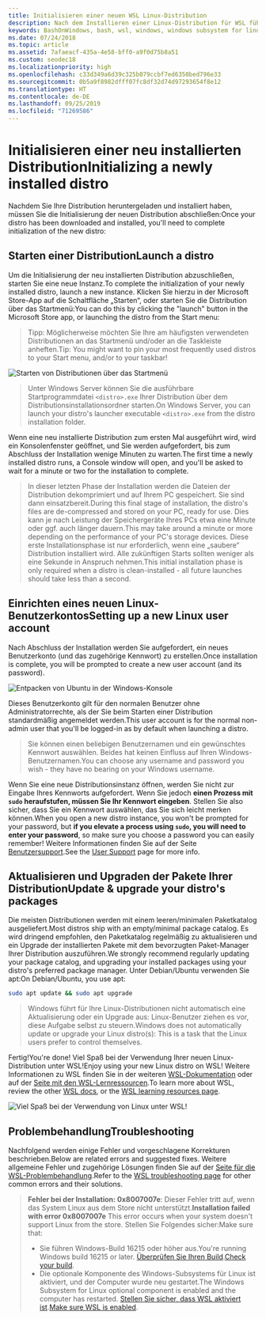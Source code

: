 ```yaml
---
title: Initialisieren einer neuen WSL Linux-Distribution
description: Nach dem Installieren einer Linux-Distribution für WSL führen Sie die folgenden einfachen Schritte aus, um die Initialisierung abzuschließen.
keywords: BashOnWindows, bash, wsl, windows, windows subsystem for linux, windowssubsystem, ubuntu, debian, suse, windows 10
ms.date: 07/24/2018
ms.topic: article
ms.assetid: 7afaeacf-435a-4e58-bff0-a9f0d75b8a51
ms.custom: seodec18
ms.localizationpriority: high
ms.openlocfilehash: c33d349a6d39c325b079ccbf7ed6350bed796e33
ms.sourcegitcommit: 0b5a9f8982dfff07fc8df32d74d97293654f8e12
ms.translationtype: HT
ms.contentlocale: de-DE
ms.lasthandoff: 09/25/2019
ms.locfileid: "71269586"
---
```

# <a name="initializing-a-newly-installed-distro"></a><span data-ttu-id="fa869-104">Initialisieren einer neu installierten Distribution</span><span class="sxs-lookup"><span data-stu-id="fa869-104">Initializing a newly installed distro</span></span>
<span data-ttu-id="fa869-105">Nachdem Sie Ihre Distribution heruntergeladen und installiert haben, müssen Sie die Initialisierung der neuen Distribution abschließen:</span><span class="sxs-lookup"><span data-stu-id="fa869-105">Once your distro has been downloaded and installed, you'll need to complete initialization of the new distro:</span></span>

## <a name="launch-a-distro"></a><span data-ttu-id="fa869-106">Starten einer Distribution</span><span class="sxs-lookup"><span data-stu-id="fa869-106">Launch a distro</span></span>
<span data-ttu-id="fa869-107">Um die Initialisierung der neu installierten Distribution abzuschließen, starten Sie eine neue Instanz.</span><span class="sxs-lookup"><span data-stu-id="fa869-107">To complete the initialization of your newly installed distro, launch a new instance.</span></span> <span data-ttu-id="fa869-108">Klicken Sie hierzu in der Microsoft Store-App auf die Schaltfläche „Starten“, oder starten Sie die Distribution über das Startmenü:</span><span class="sxs-lookup"><span data-stu-id="fa869-108">You can do this by clicking the "launch" button in the Microsoft Store app, or launching the distro from the Start menu:</span></span>

> <span data-ttu-id="fa869-109">Tipp: Möglicherweise möchten Sie Ihre am häufigsten verwendeten Distributionen an das Startmenü und/oder an die Taskleiste anheften.</span><span class="sxs-lookup"><span data-stu-id="fa869-109">Tip: You might want to pin your most frequently used distros to your Start menu, and/or to your taskbar!</span></span>

![Starten von Distributionen über das Startmenü](media/start-menu.png)

> <span data-ttu-id="fa869-111">Unter Windows Server können Sie die ausführbare Startprogrammdatei `<distro>.exe` Ihrer Distribution über dem Distributionsinstallationsordner starten.</span><span class="sxs-lookup"><span data-stu-id="fa869-111">On Windows Server, you can launch your distro's launcher executable `<distro>.exe` from the distro installation folder.</span></span>

<span data-ttu-id="fa869-112">Wenn eine neu installierte Distribution zum ersten Mal ausgeführt wird, wird ein Konsolenfenster geöffnet, und Sie werden aufgefordert, bis zum Abschluss der Installation wenige Minuten zu warten.</span><span class="sxs-lookup"><span data-stu-id="fa869-112">The first time a newly installed distro runs, a Console window will open, and you'll be asked to wait for a minute or two for the installation to complete.</span></span>

> <span data-ttu-id="fa869-113">In dieser letzten Phase der Installation werden die Dateien der Distribution dekomprimiert und auf Ihrem PC gespeichert. Sie sind dann einsatzbereit.</span><span class="sxs-lookup"><span data-stu-id="fa869-113">During this final stage of installation, the distro's files are de-compressed and stored on your PC, ready for use.</span></span> <span data-ttu-id="fa869-114">Dies kann je nach Leistung der Speichergeräte Ihres PCs etwa eine Minute oder ggf. auch länger dauern.</span><span class="sxs-lookup"><span data-stu-id="fa869-114">This may take around a minute or more depending on the performance of your PC's storage devices.</span></span> <span data-ttu-id="fa869-115">Diese erste Installationsphase ist nur erforderlich, wenn eine „saubere“ Distribution installiert wird. Alle zukünftigen Starts sollten weniger als eine Sekunde in Anspruch nehmen.</span><span class="sxs-lookup"><span data-stu-id="fa869-115">This initial installation phase is only required when a distro is clean-installed - all future launches should take less than a second.</span></span>

## <a name="setting-up-a-new-linux-user-account"></a><span data-ttu-id="fa869-116">Einrichten eines neuen Linux-Benutzerkontos</span><span class="sxs-lookup"><span data-stu-id="fa869-116">Setting up a new Linux user account</span></span>

<span data-ttu-id="fa869-117">Nach Abschluss der Installation werden Sie aufgefordert, ein neues Benutzerkonto (und das zugehörige Kennwort) zu erstellen.</span><span class="sxs-lookup"><span data-stu-id="fa869-117">Once installation is complete, you will be prompted to create a new user account (and its password).</span></span> 

![Entpacken von Ubuntu in der Windows-Konsole](media/UbuntuInstall.png)

<span data-ttu-id="fa869-119">Dieses Benutzerkonto gilt für den normalen Benutzer ohne Administratorrechte, als der Sie beim Starten einer Distribution standardmäßig angemeldet werden.</span><span class="sxs-lookup"><span data-stu-id="fa869-119">This user account is for the normal non-admin user that you'll be logged-in as by default when launching a distro.</span></span>

> <span data-ttu-id="fa869-120">Sie können einen beliebigen Benutzernamen und ein gewünschtes Kennwort auswählen. Beides hat keinen Einfluss auf Ihren Windows-Benutzernamen.</span><span class="sxs-lookup"><span data-stu-id="fa869-120">You can choose any username and password you wish - they have no bearing on your Windows username.</span></span> 

<span data-ttu-id="fa869-121">Wenn Sie eine neue Distributionsinstanz öffnen, werden Sie nicht zur Eingabe Ihres Kennworts aufgefordert. Wenn Sie jedoch **einen Prozess mit `sudo` heraufstufen, müssen Sie Ihr Kennwort eingeben**. Stellen Sie also sicher, dass Sie ein Kennwort auswählen, das Sie sich leicht merken können.</span><span class="sxs-lookup"><span data-stu-id="fa869-121">When you open a new distro instance, you won't be prompted for your password, but **if you elevate a process using `sudo`, you will need to enter your password**, so make sure you choose a password you can easily remember!</span></span> <span data-ttu-id="fa869-122">Weitere Informationen finden Sie auf der Seite [Benutzersupport](user-support.md).</span><span class="sxs-lookup"><span data-stu-id="fa869-122">See the [User Support](user-support.md) page for more info.</span></span>

## <a name="update--upgrade-your-distros-packages"></a><span data-ttu-id="fa869-123">Aktualisieren und Upgraden der Pakete Ihrer Distribution</span><span class="sxs-lookup"><span data-stu-id="fa869-123">Update & upgrade your distro's packages</span></span>

<span data-ttu-id="fa869-124">Die meisten Distributionen werden mit einem leeren/minimalen Paketkatalog ausgeliefert.</span><span class="sxs-lookup"><span data-stu-id="fa869-124">Most distros ship with an empty/minimal package catalog.</span></span> <span data-ttu-id="fa869-125">Es wird dringend empfohlen, den Paketkatalog regelmäßig zu aktualisieren und ein Upgrade der installierten Pakete mit dem bevorzugten Paket-Manager Ihrer Distribution auszuführen.</span><span class="sxs-lookup"><span data-stu-id="fa869-125">We strongly recommend regularly updating your package catalog, and upgrading your installed packages using your distro's preferred package manager.</span></span> <span data-ttu-id="fa869-126">Unter Debian/Ubuntu verwenden Sie apt:</span><span class="sxs-lookup"><span data-stu-id="fa869-126">On Debian/Ubuntu, you use apt:</span></span>

```bash
sudo apt update && sudo apt upgrade
```

> <span data-ttu-id="fa869-127">Windows führt für Ihre Linux-Distributionen nicht automatisch eine Aktualisierung oder ein Upgrade aus: Linux-Benutzer ziehen es vor, diese Aufgabe selbst zu steuern.</span><span class="sxs-lookup"><span data-stu-id="fa869-127">Windows does not automatically update or upgrade your Linux distro(s): This is a task that the Linux users prefer to control themselves.</span></span>

<span data-ttu-id="fa869-128">Fertig!</span><span class="sxs-lookup"><span data-stu-id="fa869-128">You're done!</span></span> <span data-ttu-id="fa869-129">Viel Spaß bei der Verwendung Ihrer neuen Linux-Distribution unter WSL!</span><span class="sxs-lookup"><span data-stu-id="fa869-129">Enjoy using your new Linux distro on WSL!</span></span> <span data-ttu-id="fa869-130">Weitere Informationen zu WSL finden Sie in der weiteren [WSL-Dokumentation](https://aka.ms/wsldocs) oder auf der [Seite mit den WSL-Lernressourcen](https://aka.ms/learnwsl).</span><span class="sxs-lookup"><span data-stu-id="fa869-130">To learn more about WSL, review the other [WSL docs](https://aka.ms/wsldocs), or the [WSL learning resources page](https://aka.ms/learnwsl).</span></span>

![Viel Spaß bei der Verwendung von Linux unter WSL!](media/linux-on-wsl.png)

## <a name="troubleshooting"></a><span data-ttu-id="fa869-132">Problembehandlung</span><span class="sxs-lookup"><span data-stu-id="fa869-132">Troubleshooting</span></span>

<span data-ttu-id="fa869-133">Nachfolgend werden einige Fehler und vorgeschlagene Korrekturen beschrieben.</span><span class="sxs-lookup"><span data-stu-id="fa869-133">Below are related errors and suggested fixes.</span></span> <span data-ttu-id="fa869-134">Weitere allgemeine Fehler und zugehörige Lösungen finden Sie auf der [Seite für die WSL-Problembehandlung](troubleshooting.md).</span><span class="sxs-lookup"><span data-stu-id="fa869-134">Refer to the [WSL troubleshooting page](troubleshooting.md) for other common errors and their solutions.</span></span>

> <span data-ttu-id="fa869-135">**Fehler bei der Installation: 0x8007007e**: Dieser Fehler tritt auf, wenn das System Linux aus dem Store nicht unterstützt.</span><span class="sxs-lookup"><span data-stu-id="fa869-135">**Installation failed with error 0x8007007e** This error occurs when your system doesn't support Linux from the store.</span></span>  <span data-ttu-id="fa869-136">Stellen Sie Folgendes sicher:</span><span class="sxs-lookup"><span data-stu-id="fa869-136">Make sure that:</span></span>
> * <span data-ttu-id="fa869-137">Sie führen Windows-Build 16215 oder höher aus.</span><span class="sxs-lookup"><span data-stu-id="fa869-137">You're running Windows build 16215 or later.</span></span> <span data-ttu-id="fa869-138">[Überprüfen Sie Ihren Build](troubleshooting.md#check-your-build-number).</span><span class="sxs-lookup"><span data-stu-id="fa869-138">[Check your build](troubleshooting.md#check-your-build-number).</span></span>
> * <span data-ttu-id="fa869-139">Die optionale Komponente des Windows-Subsystems für Linux ist aktiviert, und der Computer wurde neu gestartet.</span><span class="sxs-lookup"><span data-stu-id="fa869-139">The Windows Subsystem for Linux optional component is enabled and the computer has restarted.</span></span>  <span data-ttu-id="fa869-140">[Stellen Sie sicher, dass WSL aktiviert ist](troubleshooting.md#confirm-wsl-is-enabled).</span><span class="sxs-lookup"><span data-stu-id="fa869-140">[Make sure WSL is enabled](troubleshooting.md#confirm-wsl-is-enabled).</span></span>
